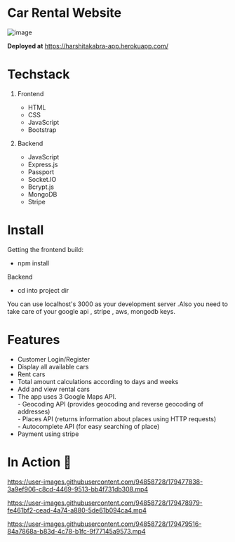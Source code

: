 
# Car Rental Website
![image](https://user-images.githubusercontent.com/94858728/179468869-162b4b62-6eb1-4df2-ad05-9ffd933d133f.png)

**Deployed at** https://harshitakabra-app.herokuapp.com/
# Techstack
  1. Frontend 
      - HTML
      - CSS 
      - JavaScript
      - Bootstrap
      
  2. Backend 
       - JavaScript
       - Express.js
       - Passport
       - Socket.IO
       - Bcrypt.js
       - MongoDB
       - Stripe



# Install
Getting the frontend build:
 - npm install 

Backend 
  - cd into project dir

 You can use localhost's 3000 as your development server .Also you need to take care of your  google api , stripe , aws, mongodb keys.      
   
  
  # Features 
   - Customer Login/Register
   - Display all available cars
   - Rent cars
   - Total amount calculations according to days and weeks
   - Add and view rental cars
   - The app uses 3 Google Maps API.<br> 
           -    Geocoding API (provides geocoding and reverse geocoding of addresses)<br>
           -    Places API (returns information about places using HTTP requests) <br>
           -    Autocomplete API (for easy searching of place)
   - Payment using stripe
   
   # In Action 👀
   
           
           
           
     


  

https://user-images.githubusercontent.com/94858728/179477838-3a9ef906-c8cd-4469-9513-bb4f731db308.mp4



https://user-images.githubusercontent.com/94858728/179478979-fe461bf2-cead-4a74-a880-5de61b094ca4.mp4



https://user-images.githubusercontent.com/94858728/179479516-84a7868a-b83d-4c78-b1fc-9f77145a9573.mp4




